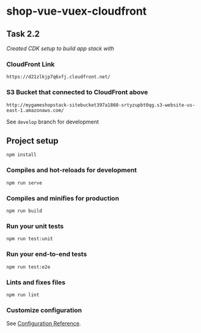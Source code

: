 # shop-vue-vuex-cloudfront

## Task 2.2

*Created CDK setup to build app stack with*
### CloudFront Link

```
https://d21zlkjp7q6xfj.cloudfront.net/
```

### S3 Bucket that connected to CloudFront above

```
http://mygameshopstack-sitebucket397a1860-srtyzupbt0qg.s3-website-us-east-1.amazonaws.com/
```

See `develop` branch for development

## Project setup
```
npm install
```

### Compiles and hot-reloads for development
```
npm run serve
```

### Compiles and minifies for production
```
npm run build
```

### Run your unit tests
```
npm run test:unit
```

### Run your end-to-end tests
```
npm run test:e2e
```

### Lints and fixes files
```
npm run lint
```

### Customize configuration
See [Configuration Reference](https://cli.vuejs.org/config/).

